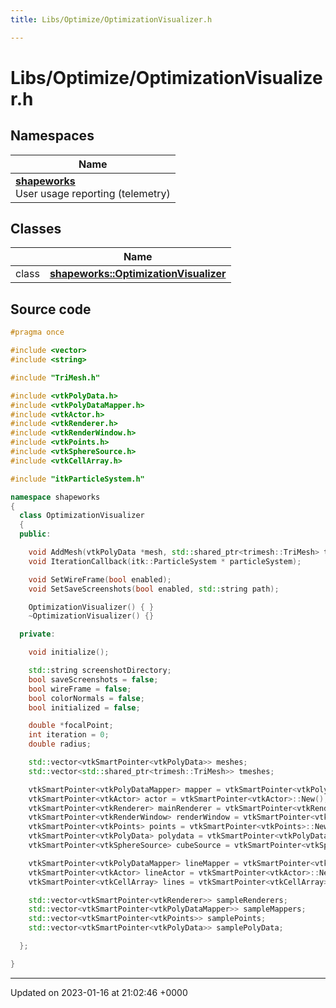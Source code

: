 ```yaml
---
title: Libs/Optimize/OptimizationVisualizer.h

---
```


# Libs/Optimize/OptimizationVisualizer.h



## Namespaces

| Name           |
| -------------- |
| **[shapeworks](../Namespaces/namespaceshapeworks.md)** <br>User usage reporting (telemetry)  |

## Classes

|                | Name           |
| -------------- | -------------- |
| class | **[shapeworks::OptimizationVisualizer](../Classes/classshapeworks_1_1OptimizationVisualizer.md)**  |




## Source code

```cpp
#pragma once

#include <vector>
#include <string>

#include "TriMesh.h"

#include <vtkPolyData.h>
#include <vtkPolyDataMapper.h>
#include <vtkActor.h>
#include <vtkRenderer.h>
#include <vtkRenderWindow.h>
#include <vtkPoints.h>
#include <vtkSphereSource.h>
#include <vtkCellArray.h>

#include "itkParticleSystem.h"

namespace shapeworks
{
  class OptimizationVisualizer
  {
  public:

    void AddMesh(vtkPolyData *mesh, std::shared_ptr<trimesh::TriMesh> tmesh);
    void IterationCallback(itk::ParticleSystem * particleSystem);

    void SetWireFrame(bool enabled);
    void SetSaveScreenshots(bool enabled, std::string path);

    OptimizationVisualizer() { }
    ~OptimizationVisualizer() {}

  private:

    void initialize();

    std::string screenshotDirectory;
    bool saveScreenshots = false;
    bool wireFrame = false;
    bool colorNormals = false;
    bool initialized = false;

    double *focalPoint;
    int iteration = 0;
    double radius;

    std::vector<vtkSmartPointer<vtkPolyData>> meshes;
    std::vector<std::shared_ptr<trimesh::TriMesh>> tmeshes;

    vtkSmartPointer<vtkPolyDataMapper> mapper = vtkSmartPointer<vtkPolyDataMapper>::New();
    vtkSmartPointer<vtkActor> actor = vtkSmartPointer<vtkActor>::New();
    vtkSmartPointer<vtkRenderer> mainRenderer = vtkSmartPointer<vtkRenderer>::New();
    vtkSmartPointer<vtkRenderWindow> renderWindow = vtkSmartPointer<vtkRenderWindow>::New();
    vtkSmartPointer<vtkPoints> points = vtkSmartPointer<vtkPoints>::New();
    vtkSmartPointer<vtkPolyData> polydata = vtkSmartPointer<vtkPolyData>::New();
    vtkSmartPointer<vtkSphereSource> cubeSource = vtkSmartPointer<vtkSphereSource>::New();

    vtkSmartPointer<vtkPolyDataMapper> lineMapper = vtkSmartPointer<vtkPolyDataMapper>::New();
    vtkSmartPointer<vtkActor> lineActor = vtkSmartPointer<vtkActor>::New();
    vtkSmartPointer<vtkCellArray> lines = vtkSmartPointer<vtkCellArray>::New();

    std::vector<vtkSmartPointer<vtkRenderer>> sampleRenderers;
    std::vector<vtkSmartPointer<vtkPolyDataMapper>> sampleMappers;
    std::vector<vtkSmartPointer<vtkPoints>> samplePoints;
    std::vector<vtkSmartPointer<vtkPolyData>> samplePolyData;

  };

}
```


-------------------------------

Updated on 2023-01-16 at 21:02:46 +0000
